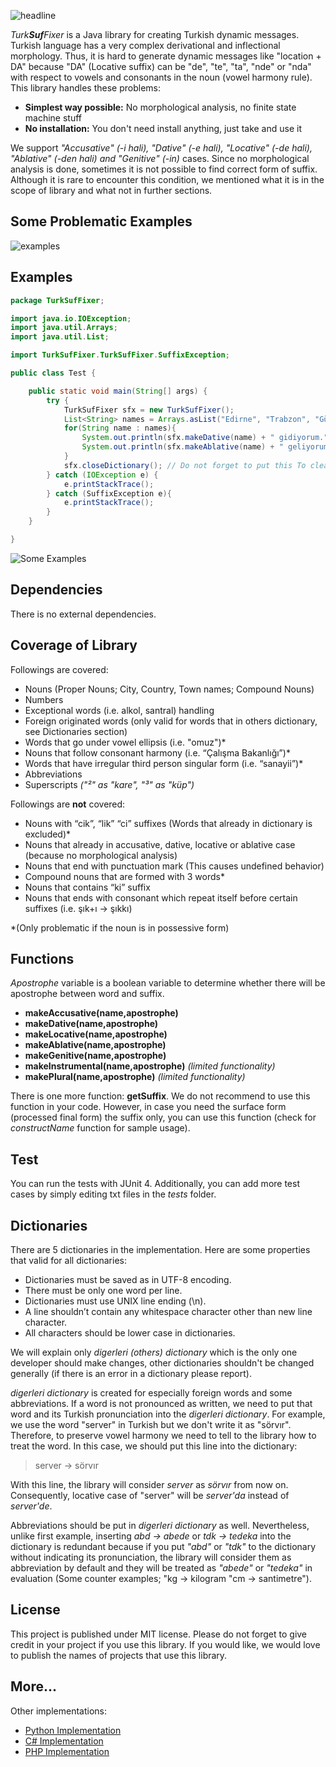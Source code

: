 ![headline](http://i.hizliresim.com/lEbkol.png)

_Turk**Suf**Fixer_ is a Java library for creating Turkish dynamic messages. Turkish language has a very complex derivational and inflectional morphology. Thus, it is hard to generate dynamic messages like "location + DA" because "DA" (Locative suffix) can be "de", "te", "ta", "nde" or "nda"  with respect to vowels and consonants in the noun (vowel harmony rule). This library handles these problems:

 - **Simplest way possible:** No morphological analysis, no finite state machine stuff
 - **No installation:** You don't need install anything, just take and use it

We support *"Accusative" (-i hali), "Dative" (-e hali), "Locative" (-de hali), "Ablative" (-den hali) and "Genitive" (-in)* cases. Since no morphological analysis is done, sometimes it is not possible to find correct form of suffix. Although it is rare to encounter this condition, we mentioned what it is in the scope of library and what not in further sections.  

## Some Problematic Examples
![examples](http://i.hizliresim.com/D3WOk3.png)

## Examples

```java
package TurkSufFixer;

import java.io.IOException;
import java.util.Arrays;
import java.util.List;

import TurkSufFixer.TurkSufFixer.SuffixException;

public class Test {

	public static void main(String[] args) {
		try {
			TurkSufFixer sfx = new TurkSufFixer();
			List<String> names = Arrays.asList("Edirne", "Trabzon", "Gümüşsuyu","Beyoğlu");
			for(String name : names){
				System.out.println(sfx.makeDative(name) + " gidiyorum.");
				System.out.println(sfx.makeAblative(name) + " geliyorum.");
			}
			sfx.closeDictionary(); // Do not forget to put this To cleanup resource
		} catch (IOException e) {
			e.printStackTrace();
		} catch (SuffixException e){
			e.printStackTrace();
		}
	}

}
```
![Some Examples](http://i.hizliresim.com/E3OZDg.png)
## Dependencies
There is no external dependencies.

## Coverage of Library

Followings are covered:

 - Nouns (Proper Nouns; City, Country, Town names; Compound Nouns)
 - Numbers
 - Exceptional words (i.e. alkol, santral) handling
 - Foreign originated words (only valid for words that in others dictionary, see Dictionaries section)
 - Words that go under vowel ellipsis (i.e. "omuz")*
 - Nouns that follow consonant harmony (i.e. “Çalışma Bakanlığı”)*
 - Words that have irregular third person singular form (i.e. “sanayii”)*
 - Abbreviations
 - Superscripts *("²" as "kare", "³" as "küp")*

Followings are **not** covered:

 - Nouns with “cik”, “lik” “ci” suffixes (Words that already in dictionary is
excluded)*
 - Nouns that already in accusative, dative, locative or ablative case (because no morphological analysis)
 - Nouns that end with punctuation mark (This causes undefined behavior)
 - Compound nouns that are formed with 3 words*
 - Nouns that contains “ki” suffix
 - Nouns that ends with consonant which repeat itself before certain
   suffixes (i.e. şık+ı -> şıkkı)

\*(Only problematic if the noun is in possessive form)

## Functions

*Apostrophe* variable is a boolean variable to determine whether there will be apostrophe between word and suffix.

 - **makeAccusative(name,apostrophe)**
 - **makeDative(name,apostrophe)**
 - **makeLocative(name,apostrophe)**
 - **makeAblative(name,apostrophe)**
 - **makeGenitive(name,apostrophe)**
 - **makeInstrumental(name,apostrophe)** *(limited functionality)*
 - **makePlural(name,apostrophe)** *(limited functionality)*

There is one more function: **getSuffix**. We do not recommend to use this function in your code. However, in case you need the surface form (processed final form) the suffix only, you can use this function (check for *constructName* function for sample usage).

## Test

You can run the tests with JUnit 4. Additionally, you can add more test cases by simply editing txt files in the *tests* folder.

## Dictionaries

There are 5 dictionaries in the implementation. Here are some properties that valid for all dictionaries:

 - Dictionaries must be saved as in UTF-8 encoding.
 - There must be only one word per line.
 - Dictionaries must use UNIX line ending (\n).
 - A line shouldn’t contain any whitespace character other than new line
   character.
 - All characters should be lower case in dictionaries.

We will explain only *digerleri (others) dictionary* which is the only one developer should make changes, other dictionaries shouldn't be changed generally (if there is an error in a dictionary please report).

*digerleri dictionary* is created for especially foreign words and some abbreviations. If a word is not pronounced as written, we need to put that word and its Turkish pronunciation into the *digerleri dictionary*. For example, we use the word "server" in Turkish but we don't write it as "sörvır". Therefore, to preserve vowel harmony we need to tell to the library how to treat the word. In this case, we should put this line into the dictionary:

> server -> sörvır

With this line, the library will consider *server* as *sörvır* from now on. Consequently, locative case of "server" will be *server'da* instead of *server'de*.  

 Abbreviations should be put in *digerleri dictionary* as well. Nevertheless, unlike first example, inserting *abd -> abede* or *tdk -> tedeka* into the dictionary is redundant because if you put *"abd"* or *"tdk"* to the dictionary without indicating its pronunciation, the library will consider them as abbreviation by default and they will be treated as *"abede"* or *"tedeka"* in evaluation (Some counter examples; "kg -> kilogram "cm -> santimetre").

## License
This project is published under MIT license. Please do not forget to give credit in your project if you use this library. If you would like, we would love to publish the names of projects that use this library.  
## More...

Other implementations:

- [Python Implementation](https://github.com/TurkSufFixer/TurkSufFixer-Python)
- [C# Implementation](https://github.com/TurkSufFixer/TurkSufFixer-CSharp)
- [PHP Implementation](https://github.com/TurkSufFixer/TurkSufFixer-PHP)
